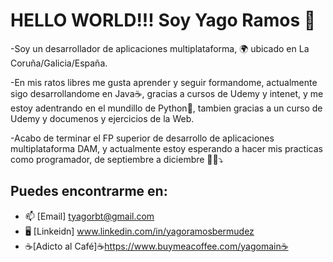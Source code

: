 # HELLO WORLD!!! Soy Yago Ramos 👋

-Soy un desarrollador de aplicaciones multiplataforma, 🌍 ubicado en La Coruña/Galicia/España.    
     
-En mis ratos libres me gusta aprender y seguir formandome, actualmente sigo desarrollandome en Java☕, gracias a cursos de Udemy y intenet, y me estoy adentrando en el mundillo de Python🐍, tambien gracias a un curso de Udemy y documenos y ejercicios de la Web.   
     
-Acabo de terminar el FP superior de desarrollo de aplicaciones multiplataforma DAM, y actualmente estoy esperando a hacer mis practicas como programador, de septiembre a diciembre 👀👀⤵️    

## Puedes encontrarme en: 
- 📫 [Email] tyagorbt@gmail.com
- 🖥️ [Linkeidn] www.linkedin.com/in/yagoramosbermudez
- ☕[Adicto al Café]☕https://www.buymeacoffee.com/yagomain☕
